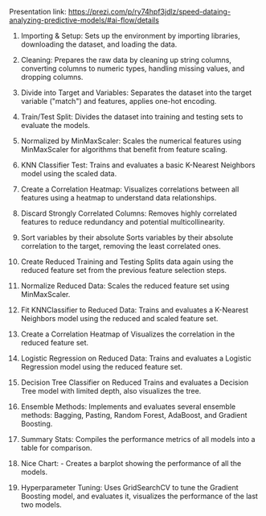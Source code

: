 Presentation link: https://prezi.com/p/ry74hpf3jdlz/speed-dataing-analyzing-predictive-models/#ai-flow/details

1. Importing & Setup:
Sets up the environment by importing libraries, downloading the dataset, and loading the data.

2. Cleaning:
Prepares the raw data by cleaning up string columns, converting columns to numeric types, handling missing values, and dropping columns.

3. Divide into Target and Variables:
Separates the dataset into the target variable ("match") and features, applies one-hot encoding.

4. Train/Test Split:
Divides the dataset into training and testing sets to evaluate the models.

5. Normalized by MinMaxScaler:
Scales the numerical features using MinMaxScaler for algorithms that benefit from feature scaling.

6. KNN Classifier Test:
Trains and evaluates a basic K-Nearest Neighbors model using the scaled data.

7. Create a Correlation Heatmap:
Visualizes correlations between all features using a heatmap to understand data relationships.

8. Discard Strongly Correlated Columns:
Removes highly correlated features to reduce redundancy and potential multicollinearity.

9. Sort variables by their absolute
Sorts variables by their absolute correlation to the target, removing the least correlated ones.

10. Create Reduced Training and Testing
Splits data again using the reduced feature set from the previous feature selection steps.

11. Normalize Reduced Data:
Scales the reduced feature set using MinMaxScaler.

12. Fit KNNClassifier to Reduced Data:
Trains and evaluates a K-Nearest Neighbors model using the reduced and scaled feature set.

13. Create a Correlation Heatmap of
Visualizes the correlation in the reduced feature set.

14. Logistic Regression on Reduced Data:
Trains and evaluates a Logistic Regression model using the reduced feature set.

15. Decision Tree Classifier on Reduced
Trains and evaluates a Decision Tree model with limited depth, also visualizes the tree.

16. Ensemble Methods:
Implements and evaluates several ensemble methods: Bagging, Pasting, Random Forest, AdaBoost, and Gradient Boosting.

17. Summary Stats:
Compiles the performance metrics of all models into a table for comparison.

18. Nice Chart: - Creates a barplot showing the performance of all the models.

19. Hyperparameter Tuning:
Uses GridSearchCV to tune the Gradient Boosting model, and evaluates it, visualizes the performance of the last two models.
